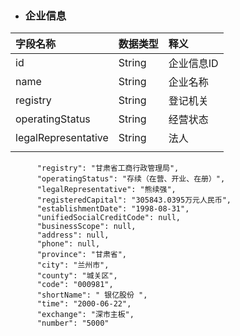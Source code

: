 * ### 企业信息

| 字段名称 | 数据类型 | 释义 |
| :--- | :--- | :--- |
| id | String | 企业信息ID |
| name | String | 企业名称 |
| registry | String | 登记机关 |
| operatingStatus | String | 经营状态 |
| legalRepresentative | String | 法人 |
|  |  |  |

```
      "registry": "甘肃省工商行政管理局",
      "operatingStatus": "存续（在营、开业、在册）",
      "legalRepresentative": "熊续强",
      "registeredCapital": "305843.0395万元人民币",
      "establishmentDate": "1998-08-31",
      "unifiedSocialCreditCode": null,
      "businessScope": null,
      "address": null,
      "phone": null,
      "province": "甘肃省",
      "city": "兰州市",
      "county": "城关区",
      "code": "000981",
      "shortName": " 银亿股份 ",
      "time": "2000-06-22",
      "exchange": "深市主板",
      "number": "5000"
```



